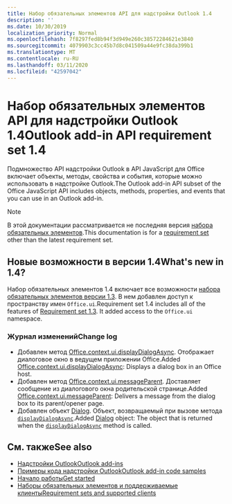 ```yaml
---
title: Набор обязательных элементов API для надстройки Outlook 1.4
description: ''
ms.date: 10/30/2019
localization_priority: Normal
ms.openlocfilehash: 7f8297fed8b94f3d949e260c38572284621e3840
ms.sourcegitcommit: 4079903c3cc45b7d8c041509a44e9fc38da399b1
ms.translationtype: MT
ms.contentlocale: ru-RU
ms.lasthandoff: 03/11/2020
ms.locfileid: "42597042"
---
```

# <a name="outlook-add-in-api-requirement-set-14"></a><span data-ttu-id="ce775-102">Набор обязательных элементов API для надстройки Outlook 1.4</span><span class="sxs-lookup"><span data-stu-id="ce775-102">Outlook add-in API requirement set 1.4</span></span>

<span data-ttu-id="ce775-103">Подмножество API надстройки Outlook в API JavaScript для Office включает объекты, методы, свойства и события, которые можно использовать в надстройке Outlook.</span><span class="sxs-lookup"><span data-stu-id="ce775-103">The Outlook add-in API subset of the Office JavaScript API includes objects, methods, properties, and events that you can use in an Outlook add-in.</span></span>

> [!NOTE]
> <span data-ttu-id="ce775-104">В этой документации рассматривается не последняя версия [набора обязательных элементов](../../requirement-sets/outlook-api-requirement-sets.md).</span><span class="sxs-lookup"><span data-stu-id="ce775-104">This documentation is for a [requirement set](../../requirement-sets/outlook-api-requirement-sets.md) other than the latest requirement set.</span></span>

## <a name="whats-new-in-14"></a><span data-ttu-id="ce775-105">Новые возможности в версии 1.4</span><span class="sxs-lookup"><span data-stu-id="ce775-105">What's new in 1.4?</span></span>

<span data-ttu-id="ce775-p101">Набор обязательных элементов 1.4 включает все возможности [набора обязательных элементов версии 1.3](../requirement-set-1.3/outlook-requirement-set-1.3.md). В нем добавлен доступ к пространству имен `Office.ui`.</span><span class="sxs-lookup"><span data-stu-id="ce775-p101">Requirement set 1.4 includes all of the features of [Requirement set 1.3](../requirement-set-1.3/outlook-requirement-set-1.3.md). It added access to the `Office.ui` namespace.</span></span>

### <a name="change-log"></a><span data-ttu-id="ce775-108">Журнал изменений</span><span class="sxs-lookup"><span data-stu-id="ce775-108">Change log</span></span>

- <span data-ttu-id="ce775-109">Добавлен метод [Office.context.ui.displayDialogAsync](/javascript/api/office/office.ui#displaydialogasync-startaddress--options--callback-). Отображает диалоговое окно в ведущем приложении Office.</span><span class="sxs-lookup"><span data-stu-id="ce775-109">Added [Office.context.ui.displayDialogAsync](/javascript/api/office/office.ui#displaydialogasync-startaddress--options--callback-): Displays a dialog box in an Office host.</span></span>
- <span data-ttu-id="ce775-110">Добавлен метод [Office.context.ui.messageParent](/javascript/api/office/office.ui#messageparent-message-). Доставляет сообщение из диалогового окна родительской странице.</span><span class="sxs-lookup"><span data-stu-id="ce775-110">Added [Office.context.ui.messageParent](/javascript/api/office/office.ui#messageparent-message-): Delivers a message from the dialog box to its parent/opener page.</span></span>
- <span data-ttu-id="ce775-111">Добавлен объект [Dialog](/javascript/api/office/office.dialog). Объект, возвращаемый при вызове метода [`displayDialogAsync`](/javascript/api/office/office.ui#displaydialogasync-startaddress--options--callback-).</span><span class="sxs-lookup"><span data-stu-id="ce775-111">Added [Dialog](/javascript/api/office/office.dialog) object: The object that is returned when the [`displayDialogAsync`](/javascript/api/office/office.ui#displaydialogasync-startaddress--options--callback-) method is called.</span></span>

## <a name="see-also"></a><span data-ttu-id="ce775-112">См. также</span><span class="sxs-lookup"><span data-stu-id="ce775-112">See also</span></span>

- [<span data-ttu-id="ce775-113">Надстройки Outlook</span><span class="sxs-lookup"><span data-stu-id="ce775-113">Outlook add-ins</span></span>](../../../outlook/outlook-add-ins-overview.md)
- [<span data-ttu-id="ce775-114">Примеры кода надстройки Outlook</span><span class="sxs-lookup"><span data-stu-id="ce775-114">Outlook add-in code samples</span></span>](https://developer.microsoft.com/outlook/gallery/?filterBy=Outlook,Samples,Add-ins)
- [<span data-ttu-id="ce775-115">Начало работы</span><span class="sxs-lookup"><span data-stu-id="ce775-115">Get started</span></span>](../../../quickstarts/outlook-quickstart.md)
- [<span data-ttu-id="ce775-116">Наборы обязательных элементов и поддерживаемые клиенты</span><span class="sxs-lookup"><span data-stu-id="ce775-116">Requirement sets and supported clients</span></span>](../../requirement-sets/outlook-api-requirement-sets.md)
